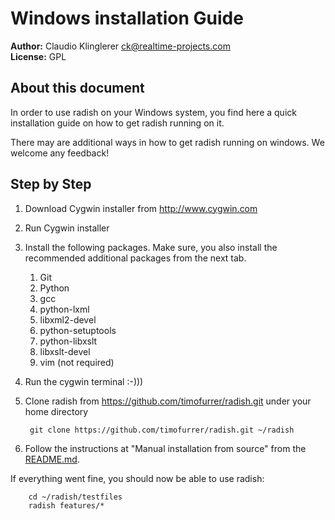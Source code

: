 # Windows installation Guide

**Author:** Claudio Klinglerer <ck@realtime-projects.com><br />
**License:** GPL<br />

## About this document

In order to use radish on your Windows system, you find here a quick
installation guide on how to get radish running on it.

There may are additional ways in how to get radish running on windows. We
welcome any feedback!

## Step by Step

1. Download Cygwin installer from http://www.cygwin.com
2. Run Cygwin installer
3. Install the following packages. Make sure, you also install
   the recommended additional packages from the next tab.
   1. Git
   2. Python
   3. gcc
   4. python-lxml
   5. libxml2-devel
   6. python-setuptools
   7. python-libxslt
   8. libxslt-devel
   9. vim (not required)
4. Run the cygwin terminal :-)))
5. Clone radish from https://github.com/timofurrer/radish.git under your home directory

        git clone https://github.com/timofurrer/radish.git ~/radish

6. Follow the instructions at "Manual installation from source" from the [README.md](https://github.com/timofurrer/radish#installation_source).

If everything went fine, you should now be able to use radish:

        cd ~/radish/testfiles
        radish features/*

